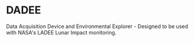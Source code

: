 DADEE
=====

Data Acquisition Device and Environmental Explorer - Designed to be used with NASA's LADEE Lunar Impact monitoring. 
